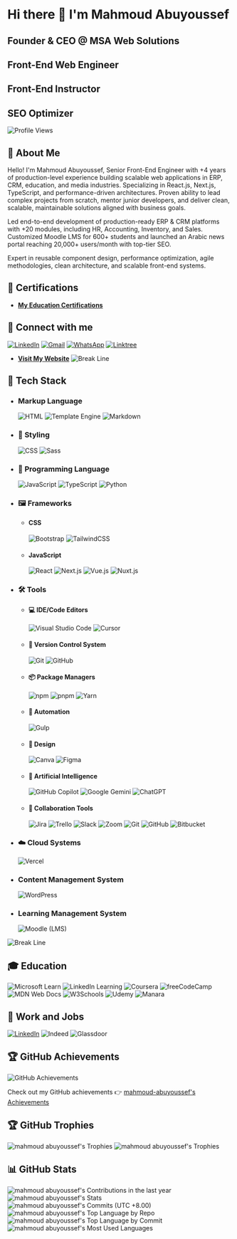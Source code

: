 # Hi there 👋 I'm Mahmoud Abuyoussef
## Founder & CEO @ MSA Web Solutions
## Front-End Web Engineer
## Front-End Instructor
## SEO Optimizer

![Profile Views](https://komarev.com/ghpvc/?username=mahmoud-abuyoussef&label=Profile%20views&color=0e75b6&style=flat)

## 💫 About Me

Hello! I'm Mahmoud Abuyoussef, Senior Front-End Engineer with +4 years of production-level experience building scalable web applications in ERP, CRM, education, and media industries. Specializing in React.js, Next.js, TypeScript, and performance-driven architectures. Proven ability to lead complex projects from scratch, mentor junior developers, and deliver clean, scalable, maintainable solutions aligned with business goals.

Led end-to-end development of production-ready ERP & CRM platforms with +20 modules, including HR, Accounting, Inventory, and Sales. Customized Moodle LMS for 600+ students and launched an Arabic news portal reaching 20,000+ users/month with top-tier SEO.

Expert in reusable component design, performance optimization, agile methodologies, clean architecture, and scalable front-end systems.

## 📜 Certifications
- **[My Education Certifications](https://mahmoudabuyoussef.vercel.app/certifications "Go to my certification repo")**

## 🤝 Connect with me
[![LinkedIn](https://img.shields.io/badge/Linkedin-%230077B5.svg?logo=linkedin&logoColor=white)](https://www.linkedin.com/in/mahmoudabuyoussef)
[![Gmail](https://img.shields.io/badge/Gmail-D14836?logo=gmail&logoColor=white)](mailto:mahmoudabuyoussef5@gmail.com)
[![WhatsApp](https://img.shields.io/badge/WhatsApp-25D366?logo=whatsapp&logoColor=white)](https://wa.me/+201030755691)
[![Linktree](https://img.shields.io/badge/LinkTree-1de9b6?logo=linktree&logoColor=white)](https://linktr.ee/mahmoudabuyoussef)

- **[Visit My Website](https://mahmoudabuyoussef.vercel.app)**
![Break Line](https://user-images.githubusercontent.com/73097560/115834477-dbab4500-a447-11eb-908a-139a6edaec5c.gif)

## 🧳 Tech Stack

- ### Markup Language
  ![HTML](https://img.shields.io/badge/HTML-%23E34F26.svg?logo=html5&logoColor=white)
  ![Template Engine](https://img.shields.io/badge/-PugJs-05122A?style=flat&logo=Pug)
  ![Markdown](https://img.shields.io/badge/Markdown-%23000000.svg?logo=markdown&logoColor=white)

- ### 🎨 Styling
  ![CSS](https://img.shields.io/badge/CSS-1572B6?logo=css3&logoColor=fff)
  ![Sass](https://img.shields.io/badge/Sass-C69?logo=sass&logoColor=fff)

- ### 🧠 Programming Language
  ![JavaScript](https://img.shields.io/badge/JavaScript-F7DF1E?logo=javascript&logoColor=000)
  ![TypeScript](https://img.shields.io/badge/TypeScript-3178C6?logo=typescript&logoColor=fff)
  ![Python](https://img.shields.io/badge/Python-3776AB?logo=python&logoColor=fff)

- ### 🖼️ Frameworks

  - #### CSS
    ![Bootstrap](https://img.shields.io/badge/Bootstrap-7952B3?logo=bootstrap&logoColor=fff)
    ![TailwindCSS](https://img.shields.io/badge/Tailwind%20CSS-%2338B2AC.svg?logo=tailwind-css&logoColor=white)
    
  - #### JavaScript
    ![React](https://img.shields.io/badge/React-%2320232a.svg?logo=react&logoColor=%2361DAFB)
    ![Next.js](https://img.shields.io/badge/Next.js-black?logo=next.js&logoColor=white)
    ![Vue.js](https://img.shields.io/badge/Vue.js-4FC08D?logo=vuedotjs&logoColor=fff)
    ![Nuxt.js](https://img.shields.io/badge/Nuxt.js-002E3B?logo=nuxtdotjs&logoColor=#00DC82)

- ### 🛠️ Tools

  - #### 💻 IDE/Code Editors
    ![Visual Studio Code](https://custom-icon-badges.demolab.com/badge/Visual%20Studio%20Code-0078d7.svg?logo=vsc&logoColor=white)
    ![Cursor](https://custom-icon-badges.demolab.com/badge/cursor_ide-000000.svg?logo=cursor_ide&logoColor=white)
    
  - #### 🔖 Version Control System
    ![Git](https://img.shields.io/badge/Git-F05032?logo=git&logoColor=fff)
    ![GitHub](https://img.shields.io/badge/GitHub-%23121011.svg?logo=github&logoColor=white)
  
  - #### 📦 Package Managers
    ![npm](https://img.shields.io/badge/npm-CB3837?logo=npm&logoColor=fff)
    ![pnpm](https://img.shields.io/badge/pnpm-F69220?logo=pnpm&logoColor=fff)
    ![Yarn](https://img.shields.io/badge/Yarn-2C8EBB?logo=yarn&logoColor=fff)

  - #### 🤖 Automation
    ![Gulp](https://img.shields.io/badge/GULP-%23CF4647.svg?&logo=GULP&logoColor=white)
    
  - #### 🎨 Design
    ![Canva](https://img.shields.io/badge/Canva-%2300C4CC.svg?&logo=Canva&logoColor=white)
    ![Figma](https://img.shields.io/badge/Figma-F24E1E?logo=figma&logoColor=white)
  
  - #### 🤖 Artificial Intelligence
    ![GitHub Copilot](https://img.shields.io/badge/GitHub%20Copilot-000?logo=githubcopilot&logoColor=fff)
    ![Google Gemini](https://img.shields.io/badge/Google%20Gemini-886FBF?logo=googlegemini&logoColor=fff)
    ![ChatGPT](https://img.shields.io/badge/ChatGPT-74aa9c?logo=openai&logoColor=white)

  - #### 🤝 Collaboration Tools
    ![Jira](https://img.shields.io/badge/Jira-0052CC?logo=jira&logoColor=fff)
    ![Trello](https://img.shields.io/badge/Trello-0052CC?logo=trello&logoColor=fff)
    ![Slack](https://img.shields.io/badge/Slack-4A154B?logo=slack&logoColor=fff)
    ![Zoom](https://img.shields.io/badge/Zoom-2D8CFF?logo=zoom&logoColor=white)
    ![Git](https://img.shields.io/badge/Git-F05032?logo=git&logoColor=fff)
    ![GitHub](https://img.shields.io/badge/GitHub-%23121011.svg?logo=github&logoColor=white)
    ![Bitbucket](https://img.shields.io/badge/Bitbucket-0052CC?logo=bitbucket&logoColor=fff)
  
- ### ☁️ Cloud Systems
  ![Vercel](https://img.shields.io/badge/Vercel-%23000000.svg?logo=vercel&logoColor=white)

- ### Content Management System
  ![WordPress](https://img.shields.io/badge/WordPress-%2321759B.svg?logo=wordpress&logoColor=white)

- ### Learning Management System
  ![Moodle (LMS)](https://img.shields.io/badge/Moodle-F24E1E?logo=moodle&logoColor=white)
  
![Break Line](https://user-images.githubusercontent.com/73097560/115834477-dbab4500-a447-11eb-908a-139a6edaec5c.gif)

## 🎓 Education
![Microsoft Learn](https://img.shields.io/badge/LinkedIn%20Learning-0A66C2?logo=linkedin&logoColor=fff)
![LinkedIn Learning](https://img.shields.io/badge/Microsoft%20Learn-0A66C2?logo=microsoft&logoColor=fff)
![Coursera](https://img.shields.io/badge/Coursera-0056D2?logo=coursera&logoColor=fff)
![freeCodeCamp](https://img.shields.io/badge/freeCodeCamp-0A0A23?logo=freecodecamp&logoColor=fff)
![MDN Web Docs](https://img.shields.io/badge/MDN%20Web%20Docs-000?logo=mdnwebdocs&logoColor=fff)
![W3Schools](https://img.shields.io/badge/W3Schools-04AA6D?logo=w3schools&logoColor=fff)
![Udemy](https://img.shields.io/badge/Udemy-A435F0?logo=udemy&logoColor=fff)
![Manara](https://img.shields.io/badge/Manara-F24E1E?logo=manara&logoColor=white)  

## 💼 Work and Jobs
[![LinkedIn](https://img.shields.io/badge/LinkedIn-0A66C2?logo=linkedin&logoColor=fff)](https://www.linkedin.com/in/mahmoudabuyoussef)
![Indeed](https://img.shields.io/badge/Indeed-003A9B?logo=indeed&logoColor=fff)
![Glassdoor](https://img.shields.io/badge/Glassdoor-0CAA41?logo=glassdoor&logoColor=fff)

## 🏆 GitHub Achievements
![GitHub Achievements](https://img.shields.io/badge/GitHub%20Achievements-FFD700?logo=github&logoColor=000)

Check out my GitHub achievements 👉 [mahmoud-abuyoussef's Achievements](https://github.com/users/mahmoud-abuyoussef/achievements)

## 🏆 GitHub Trophies
![mahmoud abuyoussef's Trophies](https://github-trophies.vercel.app/?username=mahmoud-abuyoussef&theme=radical&no-bg=false&margin-w=4)
![mahmoud abuyoussef's Trophies](https://github-profile-trophy.vercel.app/?username=mahmoud-abuyoussef&theme=radical&title=Experience&title=Reviews&margin-w=4)

## 📊 GitHub Stats
![mahmoud abuyoussef's Contributions in the last year](https://github-profile-summary-cards.vercel.app/api/cards/profile-details?username=mahmoud-abuyoussef&theme=radical)
![mahmoud abuyoussef's Stats](https://github-profile-summary-cards.vercel.app/api/cards/stats?username=mahmoud-abuyoussef&theme=radical&show_icons=true&hide_border=true&count_private=true)
![mahmoud abuyoussef's Commits (UTC +8.00)](http://github-profile-summary-cards.vercel.app/api/cards/productive-time?username=mahmoud-abuyoussef&theme=radical&utcOffset=8)
![mahmoud abuyoussef's Top Language by Repo](http://github-profile-summary-cards.vercel.app/api/cards/repos-per-language?username=mahmoud-abuyoussef&theme=radical)
![mahmoud abuyoussef's Top Language by Commit](http://github-profile-summary-cards.vercel.app/api/cards/most-commit-language?username=mahmoud-abuyoussef&theme=radical) <br>
![mahmoud abuyoussef's Most Used Languages](https://github-readme-stats.vercel.app/api/top-langs/?username=mahmoud-abuyoussef&theme=radical&show_icons=true&hide_border=true)
